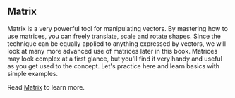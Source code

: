 ## Matrix

Matrix is a very powerful tool for manipulating vectors. By mastering how to use matrices, you can freely translate, scale and rotate shapes. Since the technique can be equally applied to anything expressed by vectors, we will look at many more advanced use of matrices later in this book.
Matrices may look complex at a first glance, but you'll find it very handy and useful as you get used to the concept. Let's practice here and learn basics with simple examples.

Read [Matrix](../08) to learn more.
